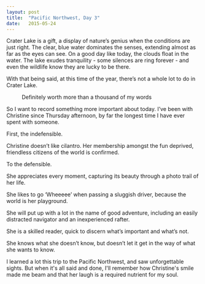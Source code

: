 ```yaml
---
layout: post
title:  "Pacific Northwest, Day 3" 
date:   2015-05-24
---
```


Crater Lake is a gift, a display of nature’s genius when the conditions are just right. The clear, blue water dominates the senses, extending almost as far as the eyes can see. On a good day like today, the clouds float in the water. The lake exudes tranquility - some silences are ring forever - and even the wildlife know they are lucky to be there.

With that being said, at this time of the year, there’s not a whole lot to do in Crater Lake.
<figure>
	<img src="{{ '/assets/img/crater_lake_2.jpg' | prepend: site.baseurl }}" alt=""> 
	<figcaption>Definitely worth more than a thousand of my words</figcaption>
</figure>

So I want to record something more important about today. I’ve been with Christine since Thursday afternoon, by far the longest time I have ever spent with someone. 

First, the indefensible. 

Christine doesn’t like cilantro. Her membership amongst the fun deprived, friendless citizens of the world is confirmed.

To the defensible. 

She appreciates every moment, capturing its beauty through a photo trail of her life.

She likes to go ‘Wheeeee’ when passing a sluggish driver, because the world is her playground. 

She will put up with a lot in the name of good adventure, including an easily distracted navigator and an inexperienced rafter. 

She is a skilled reader, quick to discern what’s important and what’s not. 

She knows what she doesn’t know, but doesn’t let it get in the way of what she wants to know. 

I learned a lot this trip to the Pacific Northwest, and saw unforgettable sights. But when it's all said and done, I'll remember how Christine's smile made me beam and that her laugh is a required nutrient for my soul. 

<figure>
	<img src="{{ '/assets/img/rafting.jpg' | prepend: site.baseurl }}" alt=""> 
</figure>
